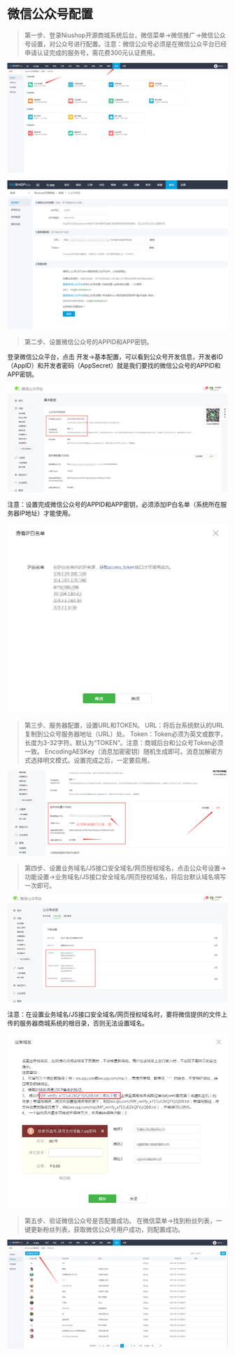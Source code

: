 # 微信公众号配置

>第一步、登录Niushop开源商城系统后台，微信菜单->微信推广->微信公众号设置，对公众号进行配置。注意：微信公众号必须是在微信公众平台已经申请认证完成的服务号，需花费300元认证费用。

![](/assets/找到微信公众号设置.png)

![](/assets/微信公众号配置页面.png)

>第二步、设置微信公众号的APPID和APP密钥。

登录微信公众平台，点击  开发->基本配置，可以看到公众号开发信息，开发者ID（AppID）和开发者密码（AppSecret）就是我们要找的微信公众号的APPID和APP密钥。

![](/assets/微信公众号开发者信息配置.png)

注意：设置完成微信公众号的APPID和APP密钥，必须添加IP白名单（系统所在服务器IP地址）才能使用。

![](/assets/白名单配置.png)

>第三步、服务器配置，设置URL和TOKEN。
URL：将后台系统默认的URL复制到公众号服务器地址（URL）处。
Token：Token必须为英文或数字，长度为3-32字符。默认为“TOKEN”。注意：商城后台和公众号Token必须一致。
EncodingAESKey（消息加密密钥）随机生成即可。消息加解密方式选择明文模式。设置完成之后，一定要启用。

![](/assets/服务器配置.png)

>第四步、设置业务域名/JS接口安全域名/网页授权域名，点击公众号设置->功能设置->业务域名/JS接口安全域名/网页授权域名，将后台默认域名填写一次即可。

![](/assets/功能设置.png)

注意：在设置业务域名/JS接口安全域名/网页授权域名时，要将微信提供的文件上传的服务器商城系统的根目录，否则无法设置域名。

![](/assets/业务域名.png)

>第五步、验证微信公众号是否配置成功。
在微信菜单->找到粉丝列表，一键更新粉丝列表，获取微信公众号用户成功，则配置成功。

![](/assets/获取粉丝列表.png)













